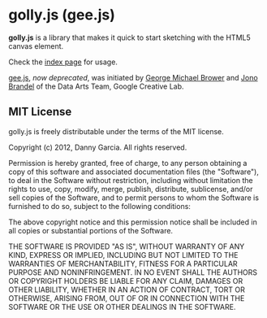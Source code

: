 # golly.js (gee.js)

**golly.js** is a library that makes it quick to start sketching with the HTML5 canvas element.

Check the [index page](http://dannyx0.github.com/golly/) for usage.

[gee.js](https://github.com/georgealways/gee), _now deprecated_, was initiated by [George Michael Brower](http://georgemichaelbrower.com/) and [Jono Brandel](http://jonobr1.com/) of the Data Arts Team, Google Creative Lab.

## MIT License

golly.js is freely distributable under the terms of the MIT license.

Copyright (c) 2012, Danny Garcia. All rights reserved.

Permission is hereby granted, free of charge, to any person obtaining a copy of this software and associated documentation
files (the "Software"), to deal in the Software without restriction, including without limitation the rights to use,
copy, modify, merge, publish, distribute, sublicense, and/or sell copies of the Software, and to permit persons to whom the Software is furnished to do so, subject to the following conditions:

The above copyright notice and this permission notice shall be included in all copies or substantial portions of the Software.

THE SOFTWARE IS PROVIDED "AS IS", WITHOUT WARRANTY OF ANY KIND, EXPRESS OR IMPLIED, INCLUDING BUT NOT LIMITED TO THE WARRANTIES OF MERCHANTABILITY, FITNESS FOR A PARTICULAR PURPOSE AND NONINFRINGEMENT. IN NO EVENT SHALL THE AUTHORS OR COPYRIGHT HOLDERS BE LIABLE FOR ANY CLAIM, DAMAGES OR OTHER LIABILITY, WHETHER IN AN ACTION OF CONTRACT, TORT OR OTHERWISE, ARISING FROM, OUT OF OR IN CONNECTION WITH THE SOFTWARE OR THE USE OR OTHER DEALINGS IN THE SOFTWARE.
